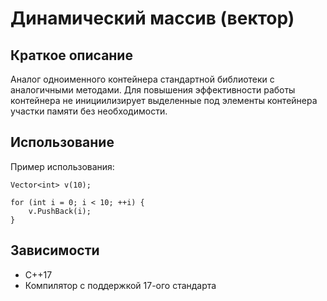 # Динамический массив (вектор)
## Краткое описание
Аналог одноименного контейнера стандартной библиотеки с аналогичными методами. Для повышения эффективности работы контейнера не инициилизирует выделенные под элементы контейнера участки памяти без необходимости. 
## Использование
Пример использования:
```
Vector<int> v(10);

for (int i = 0; i < 10; ++i) {
    v.PushBack(i);
}
```
## Зависимости
* C++17
* Компилятор с поддержкой 17-ого стандарта

